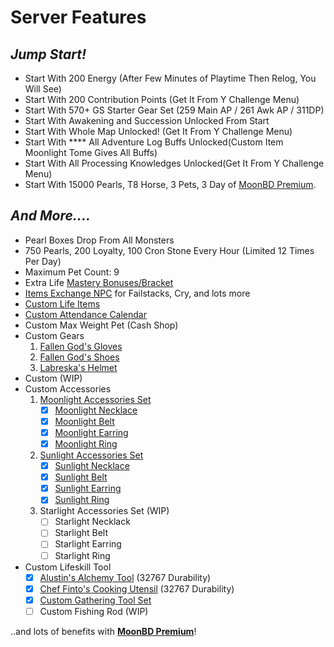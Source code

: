# Server Features

## _Jump Start!_

* Start With 200 Energy (After Few Minutes of Playtime Then Relog, You Will See)
* Start With 200 Contribution Points (Get It From Y Challenge Menu)
* Start With 570+ GS Starter Gear Set (259 Main AP / 261 Awk AP / 311DP)
* Start With Awakening and Succession Unlocked From Start
* Start With Whole Map Unlocked! (Get It From Y Challenge Menu)
* Start With **** All Adventure Log Buffs Unlocked(Custom Item Moonlight Tome Gives All Buffs)
* Start With All Processing Knowledges Unlocked(Get It From Y Challenge Menu)
* Start With 15000 Pearls, T8 Horse, 3 Pets, 3 Day of [MoonBD Premium](moonbd-premium.md).

## _And More...._

* Pearl Boxes Drop From All Monsters
* 750 Pearls, 200 Loyalty, 100 Cron Stone Every Hour (Limited 12 Times Per Day)
* Maximum Pet Count: 9&#x20;
* Extra Life [Mastery Bonuses/Bracket](../../wiki/lifeskill-mastery-bonus/)
* [Items Exchange NPC](../../wiki/fughar-item-exchange.md) for Failstacks, Cry, and lots more
* [Custom Life Items](../../wiki/custom-tools-recipes/)
* [Custom Attendance Calendar](../../wiki/rewards/daily-attendance-rewards.md)
* Custom Max Weight Pet (Cash Shop)&#x20;
* Custom Gears
  1. [Fallen God's Gloves](../../wiki/custom-gears/fallen-gods-gloves.md)
  2. [Fallen God's Shoes](../../wiki/custom-gears/fallen-gods-shoes.md)
  3. [Labreska's Helmet](../../wiki/custom-gears/labreskas-helmet.md)
* Custom (WIP)
* Custom Accessories
  1. [Moonlight Accessories Set](../../wiki/custom-accessories/moonlight-accessories-set/)
     * [x] [Moonlight Necklace](../../wiki/custom-accessories/moonlight-accessories-set/moonlight-necklace.md)
     * [x] [Moonlight Belt](../../wiki/custom-accessories/moonlight-accessories-set/moonlight-belt.md)
     * [x] [Moonlight Earring](../../wiki/custom-accessories/moonlight-accessories-set/moonlight-earring.md)
     * [x] [Moonlight Ring](../../wiki/custom-accessories/moonlight-accessories-set/moonlight-ring.md)
  2. [Sunlight Accessories Set](../../wiki/custom-accessories/sunlight-accessories-set/)
     * [x] [Sunlight Necklace](../../wiki/custom-accessories/sunlight-accessories-set/sunlight-necklace.md)
     * [x] [Sunlight Belt](../../wiki/custom-accessories/sunlight-accessories-set/sunlight-belt.md)
     * [x] [Sunlight Earring](../../wiki/custom-accessories/sunlight-accessories-set/sunlight-earring.md)
     * [x] [Sunlight Ring](../../wiki/custom-accessories/sunlight-accessories-set/sunlight-ring.md)
  3. Starlight Accessories Set (WIP)
     * [ ] Starlight Necklack
     * [ ] Starlight Belt
     * [ ] Starlight Earring
     * [ ] Starlight Ring
* Custom Lifeskill Tool
  * [x] [Alustin's Alchemy Tool](../../wiki/custom-tools-recipes/life-tools/alustins-alchemy-tool.md) (32767 Durability)
  * [x] [Chef Finto's Cooking Utensil](../../wiki/custom-tools-recipes/life-tools/chef-fintos-cooking-utensil.md) (32767 Durability)
  * [x] [Custom Gathering Tool Set](../../wiki/custom-tools-recipes/life-tools/)
  * [ ] Custom Fishing Rod (WIP)

..and lots of benefits with [**MoonBD Premium**](moonbd-premium.md)!
